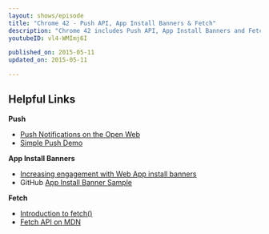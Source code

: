 ```yaml
---
layout: shows/episode
title: "Chrome 42 - Push API, App Install Banners & Fetch"
description: "Chrome 42 includes Push API, App Install Banners and Fetch. Pete LePage will tell you how these features will make your web experience feel more Appy!"
youtubeID: vl4-WMImj6I

published_on: 2015-05-11
updated_on: 2015-05-11

---
```


## Helpful Links

**Push**

* [Push Notifications on the Open Web](http://updates.html5rocks.com/2015/03/push-notificatons-on-the-open-web)
* [Simple Push Demo](https://simple-push-demo.appspot.com/)

**App Install Banners**

* [Increasing engagement with Web App install banners](http://updates.html5rocks.com/2015/03/increasing-engagement-with-app-install-banners-in-chrome-for-android)
* GitHub [App Install Banner Sample](https://github.com/GoogleChrome/samples/tree/gh-pages/app-install-banner)

**Fetch**

* [Introduction to fetch()](http://updates.html5rocks.com/2015/03/introduction-to-fetch)
* [Fetch API on MDN](https://developer.mozilla.org/en-US/docs/Web/API/Fetch_API)
